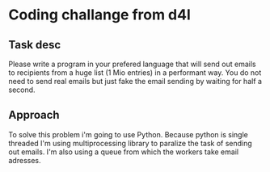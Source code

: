 # Coding challange from d4l 

## Task desc
Please write a program in your prefered language that will send out emails to recipients from a huge list (1 Mio entries) in a performant way. You do not need to send real emails but just fake the email sending by waiting for half a second.

## Approach

To solve this problem i'm going to use Python.
Because python is single threaded I'm using multiprocessing library to paralize the task of sending out emails. I'm also using a queue from which the workers take email adresses. 




